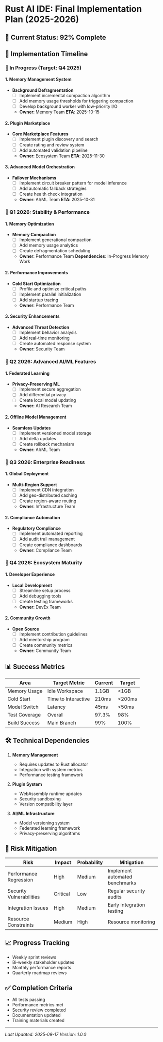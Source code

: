# Rust AI IDE: Final Implementation Plan (2025-2026)

## 🚀 Current Status: 92% Complete

## 📅 Implementation Timeline

### 🔄 In Progress (Target: Q4 2025)

#### 1. Memory Management System

- **Background Defragmentation**
  - [ ] Implement incremental compaction algorithm
  - [ ] Add memory usage thresholds for triggering compaction
  - [ ] Develop background worker with low-priority I/O
  - **Owner**: Memory Team
  **ETA**: 2025-10-15

#### 2. Plugin Marketplace

- **Core Marketplace Features**
  - [ ] Implement plugin discovery and search
  - [ ] Create rating and review system
  - [ ] Add automated validation pipeline
  - **Owner**: Ecosystem Team
  **ETA**: 2025-11-30

#### 3. Advanced Model Orchestration

- **Failover Mechanisms**
  - [ ] Implement circuit breaker pattern for model inference
  - [ ] Add automatic fallback strategies
  - [ ] Create health check integration
  - **Owner**: AI/ML Team
  **ETA**: 2025-10-31

### 📌 Q1 2026: Stability & Performance

#### 1. Memory Optimization

- **Memory Compaction**
  - [ ] Implement generational compaction
  - [ ] Add memory usage analytics
  - [ ] Create defragmentation scheduling
  - **Owner**: Performance Team
  **Dependencies**: In-Progress Memory Work

#### 2. Performance Improvements

- **Cold Start Optimization**
  - [ ] Profile and optimize critical paths
  - [ ] Implement parallel initialization
  - [ ] Add startup tracing
  - **Owner**: Performance Team

#### 3. Security Enhancements

- **Advanced Threat Detection**
  - [ ] Implement behavior analysis
  - [ ] Add real-time monitoring
  - [ ] Create automated response system
  - **Owner**: Security Team

### 📌 Q2 2026: Advanced AI/ML Features

#### 1. Federated Learning

- **Privacy-Preserving ML**
  - [ ] Implement secure aggregation
  - [ ] Add differential privacy
  - [ ] Create local model updating
  - **Owner**: AI Research Team

#### 2. Offline Model Management

- **Seamless Updates**
  - [ ] Implement versioned model storage
  - [ ] Add delta updates
  - [ ] Create rollback mechanism
  - **Owner**: AI/ML Team

### 📌 Q3 2026: Enterprise Readiness

#### 1. Global Deployment

- **Multi-Region Support**
  - [ ] Implement CDN integration
  - [ ] Add geo-distributed caching
  - [ ] Create region-aware routing
  - **Owner**: Infrastructure Team

#### 2. Compliance Automation

- **Regulatory Compliance**
  - [ ] Implement automated reporting
  - [ ] Add audit trail management
  - [ ] Create compliance dashboards
  - **Owner**: Compliance Team

### 📌 Q4 2026: Ecosystem Maturity

#### 1. Developer Experience

- **Local Development**
  - [ ] Streamline setup process
  - [ ] Add debugging tools
  - [ ] Create testing frameworks
  - **Owner**: DevEx Team

#### 2. Community Growth

- **Open Source**
  - [ ] Implement contribution guidelines
  - [ ] Add mentorship program
  - [ ] Create community metrics
  - **Owner**: Community Team

## 📊 Success Metrics

| Area | Target Metric | Current | Target |
|------|--------------|---------|--------|
| Memory Usage | Idle Workspace | 1.1GB | <1GB |
| Cold Start | Time to Interactive | 210ms | <200ms |
| Model Switch | Latency | 45ms | <50ms |
| Test Coverage | Overall | 97.3% | 98% |
| Build Success | Main Branch | 99% | 100% |

## 🛠️ Technical Dependencies

1. **Memory Management**
   - Requires updates to Rust allocator
   - Integration with system metrics
   - Performance testing framework

2. **Plugin System**
   - WebAssembly runtime updates
   - Security sandboxing
   - Version compatibility layer

3. **AI/ML Infrastructure**
   - Model versioning system
   - Federated learning framework
   - Privacy-preserving algorithms

## 🚨 Risk Mitigation

| Risk | Impact | Probability | Mitigation |
|------|--------|-------------|------------|
| Performance Regression | High | Medium | Implement automated benchmarks |
| Security Vulnerabilities | Critical | Low | Regular security audits |
| Integration Issues | High | Medium | Early integration testing |
| Resource Constraints | Medium | High | Resource monitoring |

## 📈 Progress Tracking

- Weekly sprint reviews
- Bi-weekly stakeholder updates
- Monthly performance reports
- Quarterly roadmap reviews

## ✅ Completion Criteria

- All tests passing
- Performance metrics met
- Security review completed
- Documentation updated
- Training materials created

---
*Last Updated: 2025-09-17*
*Version: 1.0.0*
